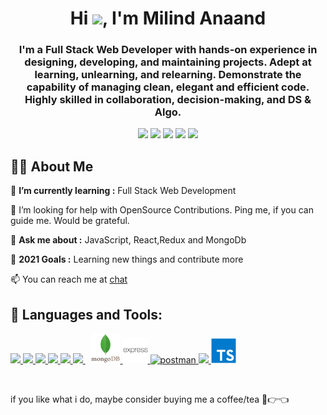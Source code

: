 <h1 align="center">Hi <img src="https://raw.githubusercontent.com/MartinHeinz/MartinHeinz/master/wave.gif" width="30px">, I'm Milind Anaand</h1>
<h3 align="center">I'm a Full Stack Web Developer with hands-on experience in designing, developing,
and maintaining projects. Adept at learning, unlearning, and relearning. Demonstrate the capability of managing
clean, elegant and efficient code. Highly skilled in collaboration, decision-making,
and DS & Algo.</h3>

<p align= "center">

<img src="https://img.shields.io/badge/JS-Javascript-red"/>
<img src="https://img.shields.io/badge/React-React-blue"/>
<img src="https://img.shields.io/badge/Node-node-green"/>
<img src="https://img.shields.io/badge/express-Express-blueviolet"/>
<img src="https://img.shields.io/badge/Mongodb-mongodb-brightgreen"/>
</p>

## 🙋‍♂️ About Me

🌱 **I’m currently learning :** Full Stack Web Development

🤝 I’m looking for help with OpenSource Contributions. Ping me, if you can guide me. Would be grateful.

💬 **Ask me about :** JavaScript, React,Redux and MongoDb

🥅 **2021 Goals :** Learning new things and contribute more

 📫 You can reach me at [chat](mailto:milindanand74@gmail.com) 


## 🚀 Languages and Tools:
<p align="left">
    <a href="https://www.w3.org/html/" target="_blank"> <img src="https://img.icons8.com/color/48/000000/html-5.png"/> </a>
    <a href="https://www.w3schools.com/css/" target="_blank"> <img src="https://img.icons8.com/color/48/000000/css3.png"/> </a>
    <a href="https://developer.mozilla.org/en-US/docs/Web/JavaScript" target="_blank"> <img src="https://img.icons8.com/color/48/000000/javascript.png"/> </a>
    <a href="https://reactjs.org/" target="_blank"> <img src="https://img.icons8.com/color/48/000000/react-native.png"/> </a>
    <a href="https://redux.js.org" target="_blank"> <img src="https://img.icons8.com/color/48/000000/redux.png"/> </a>    
    <!-- <a href="https://getbootstrap.com" target="_blank"> <img src="https://img.icons8.com/color/48/000000/bootstrap.png"/> </a>  -->
    <a style="padding-right:8px;" href="https://nodejs.org" target="_blank"> <img src="https://img.icons8.com/color/48/000000/nodejs.png"/> </a>
     <a href="https://www.mongodb.com/" target="_blank"> <img src="https://raw.githubusercontent.com/devicons/devicon/master/icons/mongodb/mongodb-original-wordmark.svg" alt="mongodb" width="48" height="48"/> </a>
     <a href="https://expressjs.com" target="_blank"> <img src="https://raw.githubusercontent.com/devicons/devicon/master/icons/express/express-original-wordmark.svg" alt="express" width="40" height="40"/> </a>
     <a href="https://postman.com" target="_blank"> <img src="https://www.vectorlogo.zone/logos/getpostman/getpostman-icon.svg" alt="postman" width="45" height="45"/> </a>
    <!-- <a style="padding-right:8px;" href="https://www.mysql.com/" target="_blank"> <img src="https://img.icons8.com/fluent/50/000000/mysql-logo.png"/> </a> --> 
    <!-- <a href="https://firebase.google.com/" target="_blank"> <img src="https://img.icons8.com/color/48/000000/firebase.png"/> </a>  -->   
    <a href="https://git-scm.com/" target="_blank"> <img src="https://img.icons8.com/color/48/000000/git.png"/> </a>
      <a href="https://www.typescriptlang.org/" target="_blank"> <img src="https://raw.githubusercontent.com/devicons/devicon/master/icons/typescript/typescript-original.svg" alt="typescript" width="40" height="40"/> </a>  
</p>
<br/>

if you like what i do, maybe consider buying me a coffee/tea 🥺👉👈

